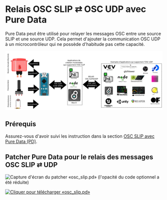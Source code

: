 # Relais OSC SLIP ⇄ OSC UDP avec Pure Data

Pure Data peut être utilisé pour relayer les messages OSC entre une source SLIP et une source UDP. Cela permet d'ajouter la communication OSC UDP à un microcontrôleur qui ne possède d'habitude pas cette capacité.

![Scénario de connectique OSC SLIP ⇄ OSC UDP](./osc_slip_connectique.svg)


## Prérequis

Assurez-vous d'avoir suivi les instruction dans la section [OSC SLIP avec Pure Data (PD)](./osc_slip.md).


## Patcher Pure Data pour le relais des messages OSC SLIP ⇄ UDP 


![Capture d'écran du patcher «osc_slip.pd» (l'opacité du code optionnel a été réduite)](./osc_slip_pd_relay.svg)

[![Cliquer pour télécharger «osc_slip.pd»](../fichier_zip.png)](./osc_slip.pd)